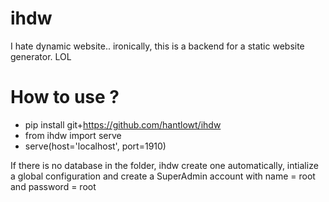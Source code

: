 # ihdw
I hate dynamic website.. ironically, this is a backend for a static website generator. LOL
# How to use ?
- pip install git+https://github.com/hantlowt/ihdw
- from ihdw import serve
- serve(host='localhost', port=1910)

If there is no database in the folder, ihdw create one automatically, intialize a global configuration and create a SuperAdmin account with name = root and password = root